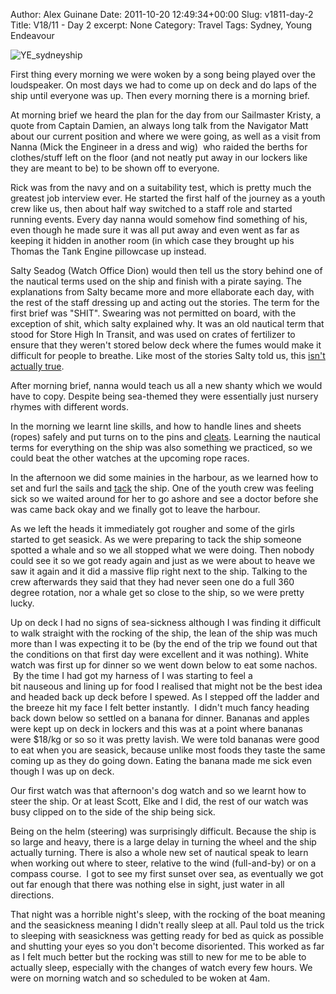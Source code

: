 Author: Alex Guinane
Date: 2011-10-20 12:49:34+00:00
Slug: v1811-day-2
Title: V18/11 - Day 2
excerpt: None
Category: Travel
Tags: Sydney, Young Endeavour

![YE_sydneyship](/images/2011/2011-10-20-v1811-day-2/ye_sydneyship.jpg)

First thing every morning we were woken by a song being played over the loudspeaker. On most days we had to come up on deck and do laps of the ship until everyone was up. Then every morning there is a morning brief.

At morning brief we heard the plan for the day from our Sailmaster Kristy, a quote from Captain Damien, an always long talk from the Navigator Matt about our current position and where we were going, as well as a visit from Nanna (Mick the Engineer in a dress and wig)  who raided the berths for clothes/stuff left on the floor (and not neatly put away in our lockers like they are meant to be) to be shown off to everyone.

Rick was from the navy and on a suitability test, which is pretty much the greatest job interview ever. He started the first half of the journey as a youth crew like us, then about half way switched to a staff role and started running events. Every day nanna would somehow find something of his, even though he made sure it was all put away and even went as far as keeping it hidden in another room (in which case they brought up his Thomas the Tank Engine pillowcase up instead.

Salty Seadog (Watch Office Dion) would then tell us the story behind one of the nautical terms used on the ship and finish with a pirate saying. The explanations from Salty became more and more ellaborate each day, with the rest of the staff dressing up and acting out the stories. The term for the first brief was "SHIT". Swearing was not permitted on board, with the exception of shit, which salty explained why. It was an old nautical term that stood for Store High In Transit, and was used on crates of fertilizer to ensure that they weren't stored below deck where the fumes would make it difficult for people to breathe. Like most of the stories Salty told us, this [isn't actually true](http://en.wikipedia.org/wiki/Shit#Etymology).

After morning brief, nanna would teach us all a new shanty which we would have to copy. Despite being sea-themed they were essentially just nursery rhymes with different words.

In the morning we learnt line skills, and how to handle lines and sheets (ropes) safely and put turns on to the pins and [cleats](http://en.wikipedia.org/wiki/Cleat_(nautical)). Learning the nautical terms for everything on the ship was also something we practiced, so we could beat the other watches at the upcoming rope races.

In the afternoon we did some mainies in the harbour, as we learned how to set and furl the sails and [tack](http://en.wikipedia.org/wiki/Tack_(sailing)) the ship. One of the youth crew was feeling sick so we waited around for her to go ashore and see a doctor before she was came back okay and we finally got to leave the harbour.

As we left the heads it immediately got rougher and some of the girls started to get seasick. As we were preparing to tack the ship someone spotted a whale and so we all stopped what we were doing. Then nobody could see it so we got ready again and just as we were about to heave we saw it again and it did a massive flip right next to the ship. Talking to the crew afterwards they said that they had never seen one do a full 360 degree rotation, nor a whale get so close to the ship, so we were pretty lucky.

Up on deck I had no signs of sea-sickness although I was finding it difficult to walk straight with the rocking of the ship, the lean of the ship was much more than I was expecting it to be (by the end of the trip we found out that the conditions on that first day were excellent and it was nothing). White watch was first up for dinner so we went down below to eat some nachos.  By the time I had got my harness of I was starting to feel a bit nauseous and lining up for food I realised that might not be the best idea and headed back up deck before I spewed. As I stepped off the ladder and the breeze hit my face I felt better instantly.  I didn't much fancy heading back down below so settled on a banana for dinner. Bananas and apples were kept up on deck in lockers and this was at a point where bananas were $18/kg or so so it was pretty lavish. We were told bananas were good to eat when you are seasick, because unlike most foods they taste the same coming up as they do going down. Eating the banana made me sick even though I was up on deck.

Our first watch was that afternoon's dog watch and so we learnt how to steer the ship. Or at least Scott, Elke and I did, the rest of our watch was busy clipped on to the side of the ship being sick.

Being on the helm (steering) was surprisingly difficult. Because the ship is so large and heavy, there is a large delay in turning the wheel and the ship actually turning. There is also a whole new set of nautical speak to learn when working out where to steer, relative to the wind (full-and-by) or on a compass course.  I got to see my first sunset over sea, as eventually we got out far enough that there was nothing else in sight, just water in all directions.

That night was a horrible night's sleep, with the rocking of the boat meaning and the seasickness meaning I didn't really sleep at all. Paul told us the trick to sleeping with seasickness was getting ready for bed as quick as possible and shutting your eyes so you don't become disoriented. This worked as far as I felt much better but the rocking was still to new for me to be able to actually sleep, especially with the changes of watch every few hours. We were on morning watch and so scheduled to be woken at 4am.
